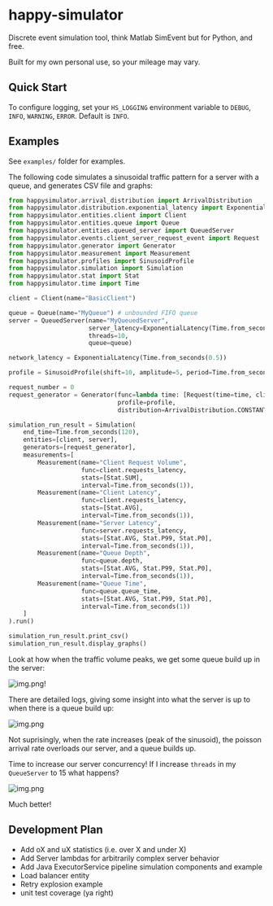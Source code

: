 # happy-simulator

Discrete event simulation tool, think Matlab SimEvent but for Python, and free.

Built for my own personal use, so your mileage may vary.

## Quick Start
To configure logging, set your `HS_LOGGING` environment variable to `DEBUG`, `INFO`, `WARNING`, `ERROR`. Default is `INFO`.

## Examples 
See `examples/` folder for examples.

The following code simulates a sinusoidal traffic pattern for a server with a queue, and generates CSV file and graphs:

```python
from happysimulator.arrival_distribution import ArrivalDistribution
from happysimulator.distribution.exponential_latency import ExponentialLatency
from happysimulator.entities.client import Client
from happysimulator.entities.queue import Queue
from happysimulator.entities.queued_server import QueuedServer
from happysimulator.events.client_server_request_event import Request
from happysimulator.generator import Generator
from happysimulator.measurement import Measurement
from happysimulator.profiles import SinusoidProfile
from happysimulator.simulation import Simulation
from happysimulator.stat import Stat
from happysimulator.time import Time

client = Client(name="BasicClient")

queue = Queue(name="MyQueue") # unbounded FIFO queue
server = QueuedServer(name="MyQueuedServer",
                      server_latency=ExponentialLatency(Time.from_seconds(0.5)),
                      threads=10,
                      queue=queue)

network_latency = ExponentialLatency(Time.from_seconds(0.5))

profile = SinusoidProfile(shift=10, amplitude=5, period=Time.from_seconds(20))

request_number = 0
request_generator = Generator(func=lambda time: [Request(time=time, client=client, server=server, callback=client.send_request, network_latency=network_latency)],
                              profile=profile,
                              distribution=ArrivalDistribution.CONSTANT)

simulation_run_result = Simulation(
    end_time=Time.from_seconds(120),
    entities=[client, server],
    generators=[request_generator],
    measurements=[
        Measurement(name="Client Request Volume",
                    func=client.requests_latency,
                    stats=[Stat.SUM],
                    interval=Time.from_seconds(1)),
        Measurement(name="Client Latency",
                    func=client.requests_latency,
                    stats=[Stat.AVG],
                    interval=Time.from_seconds(1)),
        Measurement(name="Server Latency",
                    func=server.requests_latency,
                    stats=[Stat.AVG, Stat.P99, Stat.P0],
                    interval=Time.from_seconds(1)),
        Measurement(name="Queue Depth",
                    func=queue.depth,
                    stats=[Stat.AVG, Stat.P99, Stat.P0],
                    interval=Time.from_seconds(1)),
        Measurement(name="Queue Time",
                    func=queue.queue_time,
                    stats=[Stat.AVG, Stat.P99, Stat.P0],
                    interval=Time.from_seconds(1))
    ]
).run()

simulation_run_result.print_csv()
simulation_run_result.display_graphs()
```

Look at how when the traffic volume peaks, we get some queue build up in the server:

![img.png](img/charts.png)!

There are detailed logs, giving some insight into what the server is up to when there is a queue build up:

![img.png](img/logs.png)

Not suprisingly, when the rate increases (peak of the sinusoid), the poisson arrival rate overloads our server, and a queue
builds up. 

Time to increase our server concurrency! If I increase `threads` in my `QueueServer` to 15 what happens?

![img.png](img/queuedepth.png)

Much better!


## Development Plan
* Add oX and uX statistics (i.e. over X and under X)
* Add Server lambdas for arbitrarily complex server behavior
* Add Java ExecutorService pipeline simulation components and example
* Load balancer entity
* Retry explosion example 
* unit test coverage (ya right)
